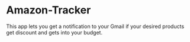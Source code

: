 # Amazon-Tracker
This app lets you get a notification to your Gmail if your desired products get discount and gets into your budget.

